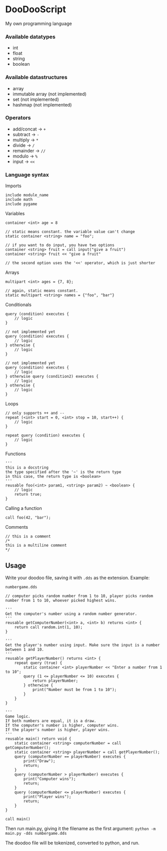 # DooDooScript
My own programming language

### Available datatypes
- int
- float
- string
- boolean

### Available datastructures
- array
- immutable array (not implemented)
- set (not implemented)
- hashmap (not implemented)

### Operators
- add/concat -> `+`
- subtract -> `-`
- multiply -> `*`
- divide -> `/`
- remainder -> `//`
- modulo -> `%`
- input -> `<<`

### Language syntax
Imports
```
include module_name
include math
include pygame
```
Variables
```
container <int> age = 8

// static means constant. the variable value can't change
static container <string> name = "foo";

// if you want to do input, you have two options
container <string> fruit = call input("give a fruit")
container <string> fruit << "give a fruit"

// the second option uses the '<<' operator, which is just shorter
```
Arrays
```
multipart <int> ages = {7, 8};

// again, static means constant.
static multipart <string> names = {"foo", "bar"}
```

Conditionals
```
query (condition) executes {
    // logic
}

// not implemented yet
query (condition) executes {
    // logic
} otherwise {
    // logic
}

// not implemented yet
query (condition) executes {
    // logic
} otherwise query (condition2) executes {
    // logic
} otherwise {
    // logic
}
```

Loops
```
// only supports ++ and --
repeat (<int> start = 0, <int> stop = 10, start++) {
    // logic
}

repeat query (condition) executes {
    // logic
}
```

Functions
```
'''
this is a docstring
the type specified after the '~' is the return type
in this case, the return type is <boolean>
'''
reusable foo(<int> param1, <string> param2) ~ <boolean> {
    // logic
    return true;
}
```

Calling a function
```
call foo(42, "bar");
```

Comments
```
// this is a comment
/*
this is a multiline comment
*/
```

## Usage
Write your doodoo file, saving it with `.dds` as the extension. Example:

`numbergame.dds`
```
// computer picks random number from 1 to 10, player picks random number from 1 to 10, whoever picked highest wins.

'''
Get the computer's number using a random number generator.
'''
reusable getComputerNumber(<int> a, <int> b) returns <int> {
    return call random.int(1, 10);
}

'''
Get the player's number using input. Make sure the input is a number between 1 and 10.
'''
reusable getPlayerNumber() returns <int> {
    repeat query (true) {
        static container <int> playerNumber << "Enter a number from 1 to 10";
        query (1 <= playerNumber <= 10) executes {
            return playerNumber;
        } otherwise {
            print("Number must be from 1 to 10");
        }
    }
}

'''
Game logic.
If both numbers are equal, it is a draw.
If the computer's number is higher, computer wins.
If the player's number is higher, player wins.
'''
reusable main() return void {
    static container <string> computerNumber = call getComputerNumber();
    static container <string> playerNumber = call getPlayerNumber();
    query (computerNumber == playerNumber) executes {
        print("Draw");
        return;
    }
    query (computerNumber > playerNumber) executes {
        print("Computer wins");
        return;
    }
    query (computerNumber <= playerNumber) executes {
        print("Player wins");
        return;
    }
}

call main()
```

Then run main.py, giving it the filename as the first argument:
`python -m main.py -dds numbergame.dds`

The doodoo file will be tokenized, converted to python, and run.